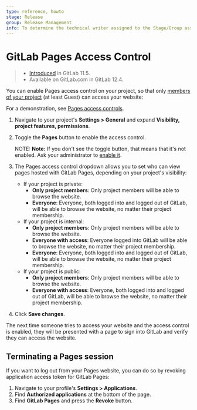 ```yaml
---
type: reference, howto
stage: Release
group: Release Management
info: To determine the technical writer assigned to the Stage/Group associated with this page, see https://about.gitlab.com/handbook/engineering/ux/technical-writing/#designated-technical-writers
---
```


# GitLab Pages Access Control

> - [Introduced](https://gitlab.com/gitlab-org/gitlab-foss/-/issues/33422) in GitLab 11.5.
> - Available on GitLab.com in GitLab 12.4.

You can enable Pages access control on your project, so that only
[members of your project](../../permissions.md#project-members-permissions)
(at least Guest) can access your website:

<i class="fa fa-youtube-play youtube" aria-hidden="true"></i>
For a demonstration, see [Pages access controls](https://www.youtube.com/watch?v=tSPAr5mQYc8).

1. Navigate to your project's **Settings > General** and expand **Visibility, project features, permissions**.
1. Toggle the **Pages** button to enable the access control.

   NOTE: **Note:**
   If you don't see the toggle button, that means that it's not enabled.
   Ask your administrator to [enable it](../../../administration/pages/index.md#access-control).

1. The Pages access control dropdown allows you to set who can view pages hosted
   with GitLab Pages, depending on your project's visibility:

   - If your project is private:
     - **Only project members**: Only project members will be able to browse the website.
     - **Everyone**: Everyone, both logged into and logged out of GitLab, will be able to browse the website, no matter their project membership.
   - If your project is internal:
     - **Only project members**: Only project members will be able to browse the website.
     - **Everyone with access**: Everyone logged into GitLab will be able to browse the website, no matter their project membership.
     - **Everyone**: Everyone, both logged into and logged out of GitLab, will be able to browse the website, no matter their project membership.
   - If your project is public:
     - **Only project members**: Only project members will be able to browse the website.
     - **Everyone with access**: Everyone, both logged into and logged out of GitLab, will be able to browse the website, no matter their project membership.

1. Click **Save changes**.

The next time someone tries to access your website and the access control is
enabled, they will be presented with a page to sign into GitLab and verify they
can access the website.

## Terminating a Pages session

If you want to log out from your Pages website,
you can do so by revoking application access token for GitLab Pages:

1. Navigate to your profile's **Settings > Applications**.
1. Find **Authorized applications** at the bottom of the page.
1. Find **GitLab Pages** and press the **Revoke** button.
